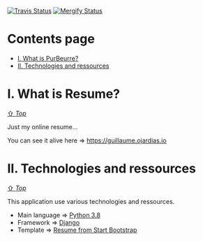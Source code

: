 [![Travis Status][travis-status]][travis]
[![Mergify Status][mergify-status]][mergify]

[travis]:https://api.travis-ci.com/GuillaumeOj/Resume
[travis-status]:https://api.travis-ci.com/GuillaumeOj/Resume.svg?branch=master

[mergify]: https://mergify.io
[mergify-status]: https://img.shields.io/endpoint.svg?url=https://gh.mergify.io/badges/GuillaumeOj/Resume&style=flat

# Contents page
- [I. What is PurBeurre?](#i-what-is-purbeurre)
- [II. Technologies and ressources](#ii-technologies-and-ressources)

# I. What is Resume?
[⇧ *Top*](#contents-page)

Just my online resume...

You can see it alive here => https://guillaume.ojardias.io

# II. Technologies and ressources
[⇧ *Top*](#contents-page)

This application use various technologies and ressources.

- Main language  => [Python 3.8](https://www.python.org/)
- Framework => [Django](https://www.djangoproject.com/)
- Template => [Resume from Start Bootstrap](https://github.com/StartBootstrap/startbootstrap-resume)
